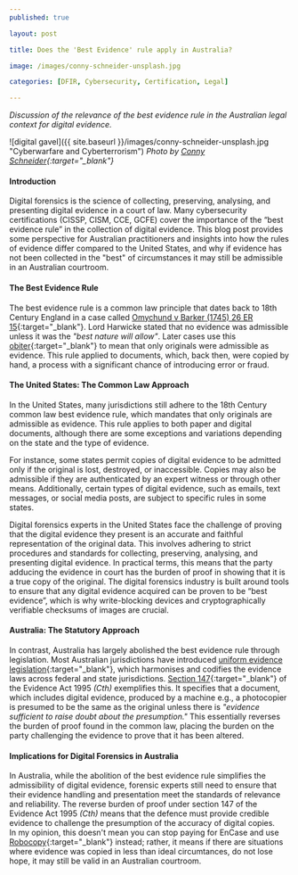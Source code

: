 ```yaml
---
published: true

layout: post

title: Does the 'Best Evidence' rule apply in Australia?

image: /images/conny-schneider-unsplash.jpg

categories: [DFIR, Cybersecurity, Certification, Legal]

---
```


_Discussion of the relevance of the best evidence rule in the Australian legal context for digital evidence._

![digital gavel]({{ site.baseurl }}/images/conny-schneider-unsplash.jpg "Cyberwarfare and Cyberterrorism") 
_Photo by [Conny Schneider](https://unsplash.com/@choys_){:target="_blank"}_   

#### Introduction

Digital forensics is the science of collecting, preserving, analysing, and presenting digital evidence in a court of law. Many cybersecurity certifications (CISSP, CISM, CCE, GCFE) cover the importance of the “best evidence rule” in the collection of digital evidence. This blog post provides some perspective for Australian practitioners and insights into how the rules of evidence differ compared to the United States, and why if evidence has not been collected in the "best" of circumstances it may still be admissible in an Australian courtroom. 

#### The Best Evidence Rule

The best evidence rule is a common law principle that dates back to 18th Century England in a case called [Omychund v Barker (1745) 26 ER 15](https://vlex.co.uk/vid/omychund-v-barker-804436045){:target="_blank"}. Lord Harwicke stated that no evidence was admissible unless it was the _"best nature will allow"_. Later cases use this [obiter](https://en.wikipedia.org/wiki/Obiter_dictum){:target="_blank"} to mean that only originals were admissible as evidence. This rule applied to documents, which, back then, were copied by hand, a process with a significant chance of introducing error or fraud.

#### The United States: The Common Law Approach

In the United States, many jurisdictions still adhere to the 18th Century common law best evidence rule, which mandates that only originals are admissible as evidence. This rule applies to both paper and digital documents, although there are some exceptions and variations depending on the state and the type of evidence.

For instance, some states permit copies of digital evidence to be admitted only if the original is lost, destroyed, or inaccessible. Copies may also be admissible if they are authenticated by an expert witness or through other means. Additionally, certain types of digital evidence, such as emails, text messages, or social media posts, are subject to specific rules in some states.

Digital forensics experts in the United States face the challenge of proving that the digital evidence they present is an accurate and faithful representation of the original data. This involves adhering to strict procedures and standards for collecting, preserving, analysing, and presenting digital evidence. In practical terms, this means that the party adducing the evidence in court has the burden of proof in showing that it is a true copy of the original. The digital forensics industry is built around tools to ensure that any digital evidence acquired can be proven to be “best evidence”, which is why write-blocking devices and cryptographically verifiable checksums of images are crucial.

#### Australia: The Statutory Approach

In contrast, Australia has largely abolished the best evidence rule through legislation. Most Australian jurisdictions have introduced [uniform evidence legislation](https://austlii.edu.au/cgi-bin/viewdb/au/legis/cth/consol_act/ea199580/){:target="_blank"}, which harmonises and codifies the evidence laws across federal and state jurisdictions. [Section 147](https://austlii.edu.au/cgi-bin/viewdoc/au/legis/cth/consol_act/ea199580/s147.html){:target="_blank"} of the Evidence Act 1995 _(Cth)_ exemplifies this. It specifies that a document, which includes digital evidence, produced by a machine e.g., a photocopier is presumed to be the same as the original unless there is _"evidence sufficient to raise doubt about the presumption."_ This essentially reverses the burden of proof found in the common law, placing the burden on the party challenging the evidence to prove that it has been altered.

#### Implications for Digital Forensics in Australia

In Australia, while the abolition of the best evidence rule simplifies the admissibility of digital evidence, forensic experts still need to ensure that their evidence handling and presentation meet the standards of relevance and reliability. The reverse burden of proof under section 147 of the Evidence Act 1995 _(Cth)_ means that the defence must provide credible evidence to challenge the presumption of the accuracy of digital copies.  
In my opinion, this doesn't mean you can stop paying for EnCase and use [Robocopy](https://learn.microsoft.com/en-us/windows-server/administration/windows-commands/robocopy){:target="_blank"} instead; rather, it means if there are situations where evidence was copied in less than ideal circumtances, do not lose hope, it may still be valid in an Australian courtroom.

